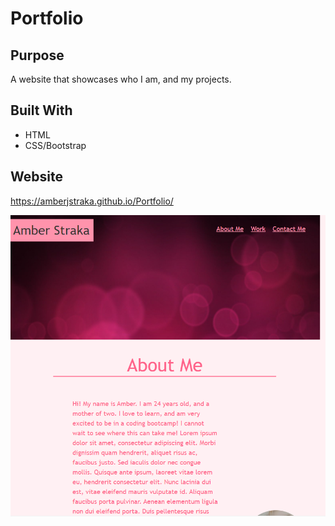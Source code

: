 # Portfolio

## Purpose
A website that showcases who I am, and my projects.

## Built With
* HTML
* CSS/Bootstrap

## Website
https://amberjstraka.github.io/Portfolio/

![image](./assets/images/Screenshot.png)